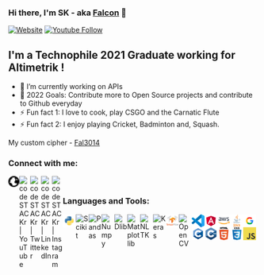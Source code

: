 ### Hi there, I'm SK - aka [Falcon][website] 👋 

[![Website](https://img.shields.io/badge/More%20about%3A-Me-orange)](https://about.me/sriksven)
[![Youtube Follow](https://img.shields.io/youtube/channel/views/UCBkZGtQ6tQWzCseujiS4CXQ?style=social)](https://www.youtube.com/c/ProfSpud)

## I'm a Technophile 2021 Graduate working for Altimetrik !

- 🌱 I’m currently working on APIs
- 🥅 2022 Goals: Contribute more to Open Source projects and contribute to Github everyday
- ⚡ Fun fact 1: I love to cook, play CSGO and the Carnatic Flute 
- ⚡ Fun fact 2: I enjoy playing Cricket, Badminton and, Squash.

My custom cipher - [Fal3014]

### Connect with me:

[<img align="left" alt="https://about.me/sriksven" width="22px" src="https://raw.githubusercontent.com/iconic/open-iconic/master/svg/globe.svg" />][website]
[<img align="left" alt="codeSTACKr | YouTube" width="22px" src="https://cdn.jsdelivr.net/npm/simple-icons@v3/icons/youtube.svg" />][youtube]
[<img align="left" alt="codeSTACKr | Twitter" width="22px" src="https://cdn.jsdelivr.net/npm/simple-icons@v3/icons/twitter.svg" />][twitter]
[<img align="left" alt="codeSTACKr | LinkedIn" width="22px" src="https://cdn.jsdelivr.net/npm/simple-icons@v3/icons/linkedin.svg" />][linkedin]
[<img align="left" alt="codeSTACKr | Instagram" width="22px" src="https://cdn.jsdelivr.net/npm/simple-icons@v3/icons/instagram.svg" />][instagram]

<br />

### Languages and Tools:
<img align="left" alt="Python" width="26px" src="https://raw.githubusercontent.com/github/explore/80688e429a7d4ef2fca1e82350fe8e3517d3494d/topics/python/python.png" />
<img align="left" alt="Scikit" width="26px" src="https://avatars.githubusercontent.com/u/365630?s=200&v=4" />
<img align="left" alt="Pandas" width="26px" src="https://avatars.githubusercontent.com/u/21206976?s=200&v=4" />
<img align="left" alt="Numpy" width="26px" src="https://avatars.githubusercontent.com/u/288276?s=200&v=4" />
<img align="left" alt="Dlib" width="26px" src="https://upload.wikimedia.org/wikipedia/en/d/d9/Dlib_c%2B%2B_library_logo.png" />
<img align="left" alt="Matplotlib" width="26px" src="https://avatars.githubusercontent.com/u/215947?s=200&v=4" />
<img align="left" alt="NLTK" width="26px" src="https://avatars.githubusercontent.com/u/124114?s=200&v=4" />
<img align="left" alt="Keras" width="26px" src="https://avatars.githubusercontent.com/u/34455048?s=200&v=4" />
<img align="left" alt="Tensor FLow" width="26px" src="https://raw.githubusercontent.com/github/explore/80688e429a7d4ef2fca1e82350fe8e3517d3494d/topics/tensorflow/tensorflow.png" />
<img align="left" alt="OpenCV" width="26px" src="https://avatars.githubusercontent.com/u/5009934?s=200&v=4" />

<img align="left" alt="Visual Studio Code" width="26px" src="https://raw.githubusercontent.com/github/explore/80688e429a7d4ef2fca1e82350fe8e3517d3494d/topics/visual-studio-code/visual-studio-code.png" />
<img align="left" alt="Angular" width="26px" src="https://raw.githubusercontent.com/github/explore/80688e429a7d4ef2fca1e82350fe8e3517d3494d/topics/angular/angular.png" />
<img align="left" alt="AWS" width="26px" src="https://raw.githubusercontent.com/github/explore/fbceb94436312b6dacde68d122a5b9c7d11f9524/topics/aws/aws.png" />
<img align="left" alt="Java" width="26px" src="https://raw.githubusercontent.com/github/explore/5b3600551e122a3277c2c5368af2ad5725ffa9a1/topics/java/java.png" />
<img align="left" alt="Google Cloud" width="26px" src="https://raw.githubusercontent.com/github/explore/80688e429a7d4ef2fca1e82350fe8e3517d3494d/topics/google/google.png" />
<img align="left" alt="c" width="26px" src="https://raw.githubusercontent.com/github/explore/f3e22f0dca2be955676bc70d6214b95b13354ee8/topics/c/c.png" />
<img align="left" alt="c++" width="26px" src="https://raw.githubusercontent.com/github/explore/180320cffc25f4ed1bbdfd33d4db3a66eeeeb358/topics/cpp/cpp.png" />
<img align="left" alt="HTML5" width="26px" src="https://raw.githubusercontent.com/github/explore/80688e429a7d4ef2fca1e82350fe8e3517d3494d/topics/html/html.png" />
<img align="left" alt="CSS3" width="26px" src="https://raw.githubusercontent.com/github/explore/80688e429a7d4ef2fca1e82350fe8e3517d3494d/topics/css/css.png" />
<img align="left" alt="JavaScript" width="26px" src="https://raw.githubusercontent.com/github/explore/80688e429a7d4ef2fca1e82350fe8e3517d3494d/topics/javascript/javascript.png" />
<br />
<br />


[website]: https://about.me/sriksven
[twitter]: https://twitter.com/Sriks_venk
[youtube]: https://www.youtube.com/c/ProfSpud
[instagram]: https://www.instagram.com/_sk46_/
[linkedin]: https://www.linkedin.com/in/sriksven/
[Fal3014]: https://falcon046.github.io/FAL3014/


